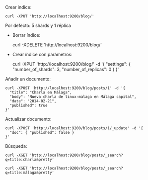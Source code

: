 Crear indice: 

    curl -XPUT 'http://localhost:9200/blog/'

Por defecto: 5 shards y 1 réplica

- Borrar índice:

    curl -XDELETE 'http://localhost:9200/blog/'

- Crear índice con parámetros:

    curl -XPUT 'http://localhost:9200/blog/' -d '{
      "settings": {
        "number_of_shards": 3,
        "number_of_replicas": 0
      }
    }'

Añadir un documento:

    curl -XPOST 'http://localhost:9200/blog/posts/1' -d '{
      "title": "Charla en Málaga",
      "body": "Nueva charla de linux-malaga en Málaga capital",
      "date": "2014-02-21",
      "published": true
    }'

Actualizar documento:

    curl -XPOST 'http://localhost:9200/blog/posts/1/_update' -d '{
      "doc": { "published": false }
    }'

Búsqueda:

    curl -XGET 'http://localhost:9200/blog/posts/_search?q=title:charla&pretty'

    curl -XGET 'http://localhost:9200/blog/posts/_search?q=title:málaga&pretty'

